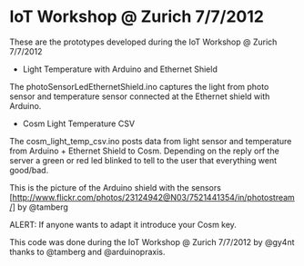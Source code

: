 IoT Workshop @ Zurich 7/7/2012
============

These are the prototypes developed during the IoT Workshop @ Zurich 7/7/2012

* Light Temperature with Arduino and Ethernet Shield

The photoSensorLedEthernetShield.ino captures the light from photo sensor and temperature sensor connected at the Ethernet shield with Arduino.

* Cosm Light Temperature CSV

The cosm_light_temp_csv.ino posts data from light sensor and temperature from Arduino + Ethernet Shield to Cosm. Depending on the reply orf the server a green or red led blinked to tell to the user that everything went good/bad.

This is the picture of the Arduino shield with the sensors [http://www.flickr.com/photos/23124942@N03/7521441354/in/photostream/] by @tamberg

ALERT: If anyone wants to adapt it introduce your Cosm key.

This code was done during the IoT Workshop @ Zurich 7/7/2012 by @gy4nt thanks to @tamberg and @arduinopraxis.

